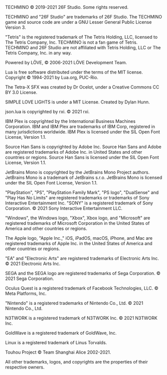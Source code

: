 TECHMINO © 2019-2021 26F Studio. Some rights reserved.

TECHMINO and "26F Studio" are trademarks of 26F Studio. The TECHMINO game and source code are under a GNU Lesser General Public License Version 3.


"Tetris" is the registered trademark of The Tetris Holding, LLC, licensed to The Tetris Company, Inc. TECHMINO is not a fan game of Tetris. TECHMINO and 26F Studio are not affiliated with Tetris Holding, LLC or The Tetris Company, Inc. in any way.


Powered by LÖVE, © 2006-2021 LÖVE Development Team.

Lua is free software distributed under the terms of the MIT license. Copyright © 1994-2021 by Lua.org, PUC-Rio.

The Tetra-X SFX was created by Dr Ocelot, under a Creative Commons CC BY 3.0 License.

SIMPLE LOVE LIGHTS is under a MIT License. Created by Dylan Hunn.

json.lua is copyrighted by rxi. © 2021 rxi.

IBM Plex is copyrighted by the International Business Machines Corporation. IBM and IBM Plex are trademarks of IBM Corp, registered in many jurisdictions worldwide. IBM Plex is licensed under the SIL Open Font License, Version 1.1.


Source Han Sans is copyrighted by Adobe Inc. Source Han Sans and Adobe are registered trademarks of Adobe Inc. in United States and other countries or regions. Source Han Sans is licensed under the SIL Open Font License, Version 1.1.


JetBrains Mono is copyrighted by the JetBrains Mono Project authors. JetBrains Mono is a trademark of JetBrains s.r.o. JetBrains Mono is licensed under the SIL Open Font License, Version 1.1.


"PlayStation", "PS", "PlayStation Family Mark", "PS logo", "DualSense" and "Play Has No Limits" are registered trademarks or trademarks of Sony Interactive Entertainment Inc. "SONY" is a registered trademark of Sony Corporation. © 2021 Sony Interactive Entertainment LLC.


"Windows", the Windows logo, "Xbox", Xbox logo, and "Microsoft" are registered trademarks of Microsoft Corporation in the United States of America and other countries or regions.


The Apple logo, "Apple Inc.," iOS, iPadOS, macOS, iPhone, and Mac are registered trademarks of Apple Inc. in the United States of America and other countries or regions.


"EA" and "Electronic Arts" are registered trademarks of Electronic Arts Inc. © 2021 Electronic Arts Inc.

SEGA and the SEGA logo are registered trademarks of Sega Corporation. © 2021 Sega Corporation.

Oculus Quest is a registered trademark of Facebook Technologies, LLC. © Meta Platforms, Inc.

"Nintendo" is a registered trademarks of Nintendo Co., Ltd. © 2021 Nintendo Co., Ltd.

N3TWORK is a registered trademark of N3TWORK Inc. © 2021 N3TWORK Inc.

GoldWave is a registered trademark of GoldWave, Inc.

Linux is a registered trademark of Linus Torvalds.

Touhou Project © Team Shanghai Alice 2002-2021.

All other trademarks, logos, and copyrights are the properties of their respective owners.
